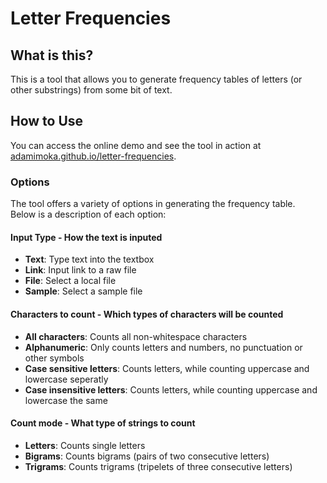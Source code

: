 # Letter Frequencies

## What is this?

This is a tool that allows you to generate frequency tables of letters (or other substrings) from some bit of text.

## How to Use

You can access the online demo and see the tool in action at [adamimoka.github.io/letter-frequencies](https://adamimoka.github.io/letter-frequencies/).
### Options
The tool offers a variety of options in generating the frequency table.
\
Below is a description of each option:

#### Input Type - How the text is inputed
* **Text**: Type text into the textbox
* **Link**: Input link to a raw file
* **File**: Select a local file 
* **Sample**: Select a sample file
#### Characters to count - Which types of characters will be counted
* **All characters**: Counts all non-whitespace characters
* **Alphanumeric**: Only counts letters and numbers, no punctuation or other symbols
* **Case sensitive letters**: Counts letters, while counting uppercase and lowercase seperatly
* **Case insensitive letters**: Counts letters, while counting uppercase and lowercase the same
#### Count mode - What type of strings to count
* **Letters**: Counts single letters
* **Bigrams**: Counts bigrams (pairs of two consecutive letters)
* **Trigrams**: Counts trigrams (tripelets of three consecutive letters)
